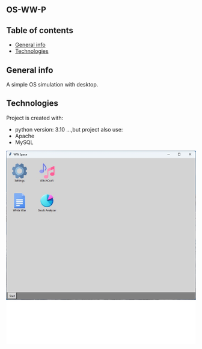 ## OS-WW-P

## Table of contents
* [General info](#general-info)
* [Technologies](#technologies)

## General info
A simple OS simulation with desktop.
	
## Technologies
Project is created with:
* python version: 3.10
...,but project also use:
* Apache
* MySQL

![image alt](https://github.com/PiotrIT2015/OS-WW-P/blob/609d03dfafe8c67e541516d7736faa7dd144af42/screenshot.jpg)

